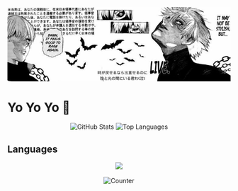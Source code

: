 <p align="center">
  <img src="https://raw.githubusercontent.com/ErenYea9er69/ErenYea9er69/main/banner.jpg" alt="Banner" width="800" />
</p>

# Yo Yo Yo  👋

<p align="center">
  <img src="https://github-readme-stats.vercel.app/api?username=ErenYea9er69&show_icons=true&locale=en&theme=tokyonight" alt="GitHub Stats" height="160" />
  <img src="https://github-readme-stats.vercel.app/api/top-langs?username=ErenYea9er69&show_icons=true&locale=en&layout=compact&theme=tokyonight" alt="Top Languages" height="160" />
</p>

## Languages
<p align="center">
  <img src="https://skillicons.dev/icons?i=css,js,php,rust,html,go,cs,latex,md,powershell,bash,vue,ts,antdesign,nodejs,vite,webpack,npm,axios,eslint,jquery,bootstrap,echarts,tailwind,less,angular,pug,react,sass" />
</p>

<p align="center">
  <img src="https://camo.githubusercontent.com/e704fb4116246a3919b5c4c5f0133425f437ee37a1f686cf364dd80421920471/68747470733a2f2f6d6f652d636f756e7465722e676c697463682e6d652f6765742f40616e6461746f7368696b693a6769746875623f7468656d653d72756c653334" alt="Counter" />
</p>



<!--
**ErenYea9er69/ErenYea9er69** is a ✨ _special_ ✨ repository because its `README.md` (this file) appears on your GitHub profile.

Here are some ideas to get you started:

- 🔭 I’m currently working on ...
- 🌱 I’m currently learning ...
- 👯 I’m looking to collaborate on ...
- 🤔 I’m looking for help with ...
- 💬 Ask me about ...
- 📫 How to reach me: ...
- 😄 Pronouns: ...
- ⚡ Fun fact: ...
-->

